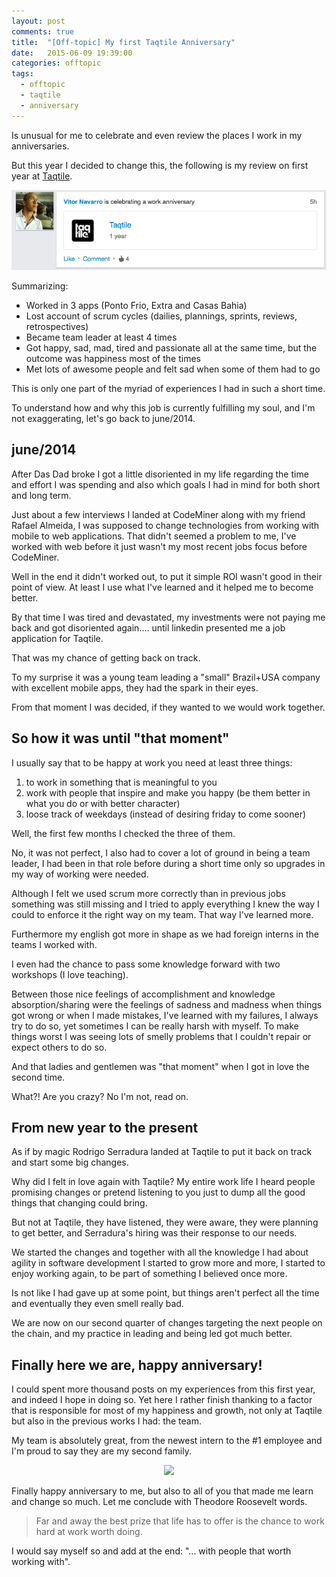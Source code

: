 ```yaml
---
layout: post
comments: true
title:  "[Off-topic] My first Taqtile Anniversary"
date:   2015-06-09 19:39:00
categories: offtopic
tags:
  - offtopic
  - taqtile
  - anniversary
---
```

Is unusual for me to celebrate and even review the places I work in my anniversaries.

But this year I decided to change this, the following is my review on first year at [Taqtile](http://www.taqtile.com.br/#about).

<div style="text-align:center">
<img src="/assets/taqtile_linkedin_anniversary.png" alt="linkedin anniversary notification"/>
</div>

Summarizing:

* Worked in 3 apps (Ponto Frio, Extra and Casas Bahia)
* Lost account of scrum cycles (dailies, plannings, sprints, reviews, retrospectives)
* Became team leader at least 4 times
* Got happy, sad, mad, tired and passionate all at the same time, but the outcome was happiness most of the times
* Met lots of awesome people and felt sad when some of them had to go

This is only one part of the myriad of experiences I had in such a short time.

To understand how and why this job is currently fulfilling my soul, and I'm not exaggerating, let's go back to june/2014.

## june/2014

After Das Dad broke I got a little disoriented in my life regarding the time and effort I was spending and also which goals I had in mind for both short and long term.

Just about a few interviews I landed at CodeMiner along with my friend Rafael Almeida, I was supposed to change technologies from working with mobile to web applications. That didn't seemed a problem to me, I've worked with web before it just wasn't my most recent jobs focus before CodeMiner.

Well in the end it didn't worked out, to put it simple ROI wasn't good in their point of view. At least I use what I've learned and it helped me to become better.

By that time I was tired and devastated, my investments were not paying me back and got disoriented again.... until linkedin presented me a job application for Taqtile.

That was my chance of getting back on track.

To my surprise it was a young team leading a "small" Brazil+USA company with excellent mobile apps, they had the spark in their eyes.

From that moment I was decided, if they wanted to we would work together.

## So how it was until "that moment"

I usually say that to be happy at work you need at least three things:

1. to work in something that is meaningful to you
2. work with people that inspire and make you happy (be them better in what you do or with better character)
3. loose track of weekdays (instead of desiring friday to come sooner)

Well, the first few months I checked the three of them.

No, it was not perfect, I also had to cover a lot of ground in being a team leader, I had been in that role before during a short time only so upgrades in my way of working were needed.

Although I felt we used scrum more correctly than in previous jobs something was still missing and I tried to apply everything I knew the way I could to enforce it the right way on my team. That way I've learned more.

Furthermore my english got more in shape as we had foreign interns in the teams I worked with.

I even had the chance to pass some knowledge forward with two workshops (I love teaching).

Between those nice feelings of accomplishment and knowledge absorption/sharing  were the feelings of sadness and madness when things got wrong or when I made mistakes, I've learned with my failures, I always try to do so, yet sometimes I can be really harsh with myself. To make things worst I was seeing lots of smelly problems that I couldn't repair or expect others to do so.

And that ladies and gentlemen was "that moment" when I got in love the second time.

What?! Are you crazy? No I'm not, read on.

## From new year to the present

As if by magic Rodrigo Serradura landed at Taqtile to put it back on track and start some big changes.

Why did I felt in love again with Taqtile? My entire work life I heard people promising changes or pretend listening to you just to dump all the good things that changing could bring.

But not at Taqtile, they have listened, they were aware, they were planning to get better, and Serradura's hiring was their response to our needs.

We started the changes and together with all the knowledge I had about agility in software development I started to grow more and more, I started to enjoy working again, to be part of something I believed once more.

Is not like I had gave up at some point, but things aren't perfect all the time and eventually they even smell really bad.

We are now on our second quarter of changes targeting the next people on the chain, and my practice in leading and being led got much better.

## Finally here we are, happy anniversary!

I could spent more thousand posts on my experiences from this first year, and indeed I hope in doing so. Yet here I rather finish thanking to a factor that is responsible for most of my happiness and growth, not only at Taqtile but also in the previous works I had: the team.

My team is absolutely great, from the newest intern to the \#1 employee and I'm proud to say they are my second family.

<div style="text-align:center">
<img src="http://static1.squarespace.com/static/550c3329e4b0af84594d0e14/t/5550c5bfe4b01b2ebcb5475e/1431356870132/img-team.jpg" />
</div>

Finally happy anniversary to me, but also to all of you that made me learn and change so much. Let me conclude with Theodore Roosevelt words.

> Far and away the best prize that life has to offer is the chance to work hard at work worth doing.

I would say myself so and add at the end: "... with people that worth working with".
